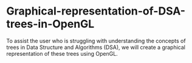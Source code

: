 # Graphical-representation-of-DSA-trees-in-OpenGL
To assist the user who is struggling with understanding the concepts of trees in Data Structure and Algorithms (DSA), we will create a graphical representation of these trees using OpenGL.
